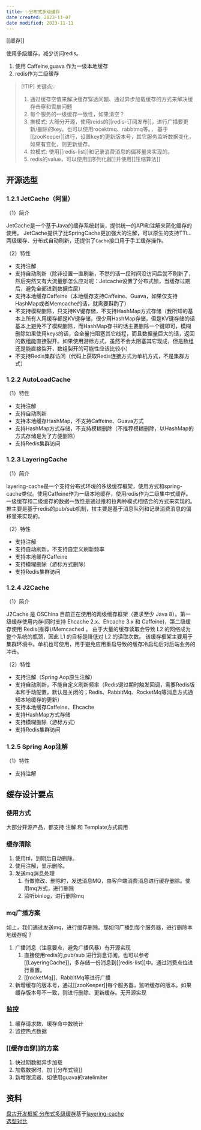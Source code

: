 ```yaml
---
title: ✨分布式多级缓存
date created: 2023-11-07
date modified: 2023-11-11
---
```


[[缓存]]

使用多级缓存，减少访问redis。

1. 使用 Caffeine,guava 作为一级本地缓存
2. redis作为二级缓存

> [!TIP] 关键点💡
>  1. 通过缓存空值来解决缓存穿透问题、通过异步加载缓存的方式来解决缓存击穿和雪崩问题
>  2. 每个服务的一级缓存一致性，如果清空？
> 	 1. 推模式: 大部分开源，使用reids的[[redis-订阅发布]]，进行广播要更新/删除的key。也可以使用rocektmq、rabbtmq等。， 基于[[zooKeeper]]进行，设置key的更新版本号，其它服务监听数据变化，如果有变化，则更新缓存。
> 	 2. 拉模式: 使用[[redis-list]]和记录消费消息的偏移量来实现的。
>  3. redis的value，可以使用[[序列化器]]并使用[[压缩算法]]

## 开源选型

### 1.2.1 JetCache（阿里）

（1）简介

JetCache是一个基于Java的缓存系统封装，提供统一的API和注解来简化缓存的使用。 JetCache提供了比SpringCache更加强大的注解，可以原生的支持TTL、两级缓存、分布式自动刷新，还提供了`Cache`接口用于手工缓存操作。

（2）特性

- 支持注解
- 支持自动刷新（除非设置一直刷新，不然的话一段时间没访问后就不刷新了，然后突然又有大流量那怎么应对呢：Jetcache设置了分布式锁，当缓存过期后，避免全部进到数据库层）
- 支持本地缓存Caffeine（本地缓存支持Caffeine、Guava，如果仅支持HashMap或者Memcache的话，就需要斟酌了）
- 不支持模糊删除，只支持KV键存储，不支持HashMap方式存储（我所知的基本上所有人用缓存都是KV键存储，很少用HashMap存储，但是KV键存储的话基本上避免不了模糊删除，而HashMap存书的话主要删除一个键即可，模糊删除如果使用keys的话，会全量扫阻塞其它线程，而且数据量巨大的话，返回的数组能直接裂开。如果使用游标方式，虽然不会太阻塞其它现成，但是数组还是能直接裂开，数组裂开的可能性应该比较小）
- 不支持Redis集群访问（代码上获取Redis连接方式为单机方式，不是集群方式）

### 1.2.2 AutoLoadCache

（1）特性

- 支持注解
- 支持自动刷新
- 支持本地缓存HashMap，不支持Caffeine、Guava方式
- 支持HashMap方式存储，不支持模糊删除（不推荐模糊删除，以HashMap的方式存储是为了方便删除）
- 支持Redis集群访问

### 1.2.3 LayeringCache

（1）简介

layering-cache是一个支持分布式环境的多级缓存框架，使用方式和spring-cache类似。使用Caffeine作为一级本地缓存，使用redis作为二级集中式缓存。一级缓存和二级缓存的数据一致性是通过推和拉两种模式相结合的方式来实现的。推主要是基于redis的pub/sub机制，拉主要是基于消息队列和记录消费消息的偏移量来实现的。

（2）特性

- 支持注解
- 支持自动刷新，不支持自定义刷新频率
- 支持本地缓存Caffeine
- 支持模糊删除（游标方式删除）
- 支持Redis集群访问

### 1.2.4 J2Cache

（1）简介

J2Cache 是 OSChina 目前正在使用的两级缓存框架（要求至少 Java 8）。第一级缓存使用内存(同时支持 Ehcache 2.x、Ehcache 3.x 和 Caffeine)，第二级缓存使用 Redis(推荐)/Memcached 。 由于大量的缓存读取会导致 L2 的网络成为整个系统的瓶颈，因此 L1 的目标是降低对 L2 的读取次数。 该缓存框架主要用于集群环境中。单机也可使用，用于避免应用重启导致的缓存冷启动后对后端业务的冲击。

（2）特性

- 支持注解（Spring Aop原生注解）
- 支持自动刷新，不能自定义刷新频率（Redis键过期时触发回调，需要Redis版本和手动配置，默认是关闭的；Redis、RabbitMq、RocketMq等消息方式通知本地缓存的更新）
- 支持本地缓存Caffeine、Ehcache
- 支持HashMap方式存储
- 支持模糊删除（游标方式）
- 支持Redis集群访问

### 1.2.5 Spring Aop注解

（1）特性

- 支持注解

## 缓存设计要点

### 使用方式

大部分开源产品，都支持 注解 和 Template方式调用

### 缓存清除

1. 使用ttl，到期后自动删除。
2. 使用注解，显示删除。
3. 发送mq消息处理
	1. 当做修改、删除时，发送消息MQ，由客户端消费消息进行缓存删除。使用mq方式，进行删除
	2. 监听binlog，进行删除mq

### mq广播方案

如上，我们通过发送mq，进行缓存删除。那如何广播到每个服务器，进行删除本地缓存呢？

1. 广播消息（注意要点，避免广播风暴）有开源实现
	1. 直接使用redis的,pub/sub 进行消息订阅。也可以参考[[LayeringCache]]，多存储一份消息到[[redis-list]]中。通过消费点位进行重置。
	2. [[rocketMq]]、RabbitMq等进行广播
2. 新增缓存的版本号，通过[[zooKeeper]]每个服务器，监听缓存的版本。如果缓存版本号不一致，则进行删除、更新缓存。无开源实现

### 监控

1. 缓存请求数、缓存命中数统计
2. 监控热点数据

### [[缓存击穿]]的方案

1. 快过期数据异步加载
2. 加载数据时，加 [[分布式锁]]
3. 新增限流器，如使用guava的ratelimiter

## 资料

[盘古开发框架 分布式多级缓存](https://pangu.pulanit.com/docs/advanced-guide/layering-cache/)基于[layering-cache](https://github.com/xiaolyuh/layering-cache)  
[选型对比](https://codeantenna.com/a/rTiKEdRGVG)
